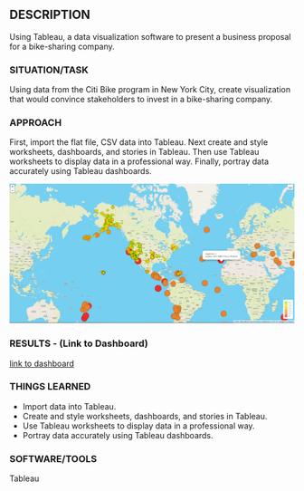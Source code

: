 ## DESCRIPTION
Using Tableau, a data visualization software to present a business proposal for a bike-sharing company. 

### SITUATION/TASK
 Using data from the Citi Bike program in New York City, create visualization that would convince stakeholders to invest in
 a bike-sharing company. 

### APPROACH
First, import the flat file, CSV data into Tableau. Next create and style worksheets, dashboards, and stories in Tableau. 
Then use Tableau worksheets to display data in a professional way. Finally, portray data accurately using Tableau dashboards.


![overview](https://github.com/aodoming/Mapping_Earthquakes_ADominguez/blob/master/pics/Earthquake_past7days.png)





### RESULTS - (Link to Dashboard)

[link to dashboard](https://public.tableau.com/profile/angela7922#!/vizhome/Bikesharing_Dashboard_Project/NYCBike-ShareProgram?publish=yes)

### THINGS LEARNED
* Import data into Tableau.
* Create and style worksheets, dashboards, and stories in Tableau.
* Use Tableau worksheets to display data in a professional way.
* Portray data accurately using Tableau dashboards.

### SOFTWARE/TOOLS
Tableau
